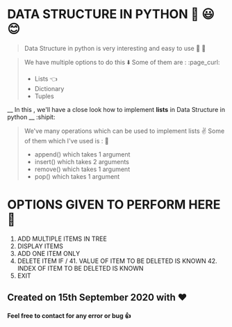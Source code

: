 # DATA STRUCTURE IN PYTHON :dart: :smiley: :blush:

> Data Structure in python is very interesting and easy to use :bookmark: :raising_hand:

> We have multiple options to do this :arrow_down:
> Some of them are : :page_curl:
> * Lists :point_left:
> * Dictionary
> * Tuples

__ In this , we'll have a close look how to implement __lists__ in Data Structure in python __ :shipit:

> We've many operations which can be used to implement lists :v:
> Some of them which I've used is : :page_facing_up:
> * append() which takes 1 argument
> * insert() which takes 2 arguments
> * remove() which takes 1 argument
> * pop() which takes 1 argument

# OPTIONS GIVEN TO PERFORM HERE :speech_balloon:
1. ADD MULTIPLE ITEMS IN TREE 
2. DISPLAY ITEMS
3. ADD ONE ITEM ONLY
4. DELETE ITEM IF /
   41. VALUE OF ITEM TO BE DELETED IS KNOWN
   42. INDEX OF ITEM TO BE DELETED IS KNOWN
5. EXIT

## Created on 15th September 2020 with :heart:

#### Feel free to contact for any error or bug :+1:
